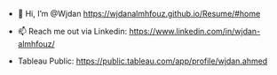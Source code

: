- 👋 Hi, I’m @Wjdan
https://wjdanalmhfouz.github.io/Resume/#home

- 📫 Reach me out via Linkedin: https://www.linkedin.com/in/wjdan-almhfouz/
- Tableau Public: https://public.tableau.com/app/profile/wjdan.ahmed
